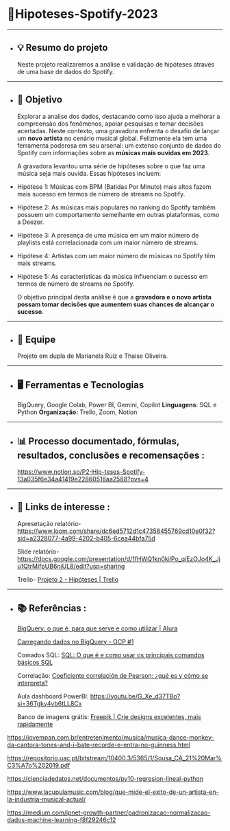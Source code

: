 # 🎼Hipoteses-Spotify-2023 
 ___________________________________________________________________________________

- ## **💡 Resumo do projeto** 
  Neste projeto realizaremos a análise e validação de hipóteses através de uma base de dados do Spotify.
___________________________________________________________________________________
- ## **🎯 Objetivo**
  Explorar a analise dos dados, destacando como isso ajuda a melhorar a compreensão dos fenômenos, apoiar pesquisas e tomar decisões acertadas.
  Neste contexto, uma gravadora enfrenta o desafio de lançar um **novo artista** no cenário musical global. Felizmente ela tem uma ferramenta poderosa em seu arsenal: um extenso conjunto de dados do Spotify com informações sobre as **músicas mais ouvidas em 2023**.

  A gravadora levantou uma série de hipóteses sobre o que faz uma música seja mais ouvida. Essas hipóteses incluem:

- Hipótese 1: Músicas com BPM (Batidas Por Minuto) mais altos fazem mais sucesso em termos de número de streams no Spotify.
- Hipótese 2: As músicas mais populares no ranking do Spotify também possuem um comportamento semelhante em outras plataformas, como a Deezer.
- Hipótese 3: A presença de uma música em um maior número de playlists está correlacionada com um maior número de streams.
- Hipótese 4: Artistas com um maior número de músicas no Spotify têm mais streams.
- Hipótese 5: As características da música influenciam o sucesso em termos de número de streams no Spotify.

  O objetivo principal desta análise é que a **gravadora e o novo artista possam tomar decisões que aumentem suas chances de alcançar o sucesso**.
___________________________________________________________________________________
- ## **👥 Equipe**
  Projeto em dupla de Marianela Ruiz e Thaise Oliveira.
___________________________________________________________________________________
- ## **🖥️ Ferramentas e Tecnologias**
  BigQuery, Google Colab, Power BI, Gemini, Copilot
**Linguagens**: SQL e Python
**Organização:** Trello, Zoom, Notion
___________________________________________________________________________________
- ## **📊 Processo documentado, fórmulas, resultados, conclusões e recomensações** :
  https://www.notion.so/P2-Hip-teses-Spotify-13a035f6e34a41419e22860516aa2588?pvs=4
___________________________________________________________________________________
- ## **🔗 Links de interesse** :

  Apresetação relatório- https://www.loom.com/share/dc6ed5712d1c47358455769cd10e0f32?sid=a2328077-4a99-4202-b405-6cea44bfa75d
  
  Slide relatório- https://docs.google.com/presentation/d/1fHWQ1kn0kilPo_qiEzOJo4K_Jju1QtrMifpUB6njUL8/edit?usp=sharing

  Trello- [Projeto 2 - Hipóteses | Trello](https://trello.com/b/pZ7vo8N5/projeto-2-hipoteses)
___________________________________________________________________________________
- ## **📚 Referências** :
  [BigQuery: o que é, para que serve e como utilizar | Alura](https://www.alura.com.br/artigos/bigquery-para-que-serve-como-utilizar?utm_term=&utm_campaign=%5BSearch%5D+%5BPerformance%5D+-+Dynamic+Search+Ads+-+Artigos+e+Conte%C3%BAdos&utm_source=adwords&utm_medium=ppc&hsa_acc=7964138385&hsa_cam=11384329873&hsa_grp=111087461203&hsa_ad=687448474447&hsa_src=g&hsa_tgt=aud-456779235794:dsa-425656816943&hsa_kw=&hsa_mt=&hsa_net=adwords&hsa_ver=3&gad_source=1&gclid=Cj0KCQjwq86wBhDiARIsAJhuphmCE0WjNGVaoAzgNOQIrBU5jH7v00qUhNtGB7E1kQgPB3MODpJ03pQaArJGEALw_wcB)

  [Carregando dados no BigQuery - GCP #1](https://www.youtube.com/watch?v=7kxfYxgUoB8)

  Comados SQL: [SQL: O que é e como usar os principais comandos básicos SQL](https://blog.betrybe.com/sql/)

  Correlação: [Coeficiente correlación de Pearson: ¿qué es y cómo se interpreta?](https://www.cimec.es/coeficiente-correlacion-pearson/)

  Aula dashboard PowerBI: https://youtu.be/G_Xe_d37TBo?si=36Tgky4vb6tLL8Cx

  Banco de imagens grátis: [Freepik | Crie designs excelentes, mais rapidamente](https://br.freepik.com/)

 https://jovempan.com.br/entretenimento/musica/musica-dance-monkey-da-cantora-tones-and-i-bate-recorde-e-entra-no-guinness.html
  
  https://repositorio.uac.pt/bitstream/10400.3/5365/1/Sousa_CA_21%20Mar%C3%A7o%202019.pdf
  
  https://cienciadedatos.net/documentos/py10-regresion-lineal-python

  https://www.lacupulamusic.com/blog/que-mide-el-exito-de-un-artista-en-la-industria-musical-actual/

  https://medium.com/ipnet-growth-partner/padronizacao-normalizacao-dados-machine-learning-f8f29246c12
